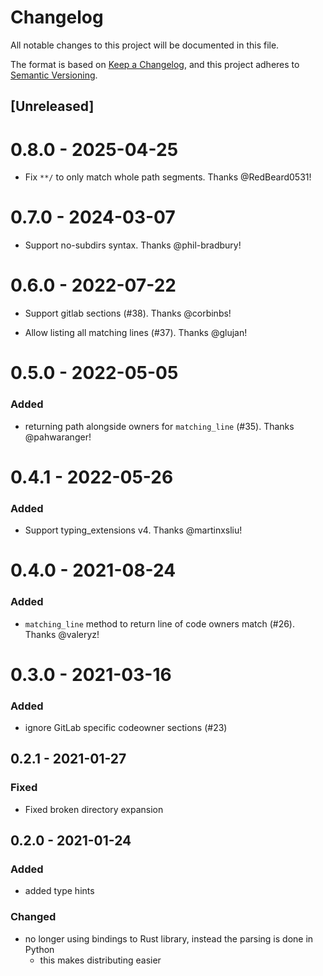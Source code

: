 # Changelog

All notable changes to this project will be documented in this file.

The format is based on [Keep a Changelog](https://keepachangelog.com/en/1.0.0/),
and this project adheres to [Semantic Versioning](https://semver.org/spec/v2.0.0.html).

## [Unreleased]

# 0.8.0 - 2025-04-25

- Fix `**/` to only match whole path segments. Thanks @RedBeard0531!

# 0.7.0 - 2024-03-07

- Support no-subdirs syntax. Thanks @phil-bradbury!

# 0.6.0 - 2022-07-22

- Support gitlab sections (#38). Thanks @corbinbs!

- Allow listing all matching lines (#37). Thanks @glujan!

# 0.5.0 - 2022-05-05

### Added

- returning path alongside owners for `matching_line` (#35). Thanks @pahwaranger!

# 0.4.1 - 2022-05-26

### Added

- Support typing_extensions v4. Thanks @martinxsliu!

# 0.4.0 - 2021-08-24

### Added

- `matching_line` method to return line of code owners match (#26). Thanks @valeryz!

# 0.3.0 - 2021-03-16

### Added

- ignore GitLab specific codeowner sections (#23)

## 0.2.1 - 2021-01-27

### Fixed

- Fixed broken directory expansion

## 0.2.0 - 2021-01-24

### Added

- added type hints

### Changed

- no longer using bindings to Rust library, instead the parsing is done in Python
  - this makes distributing easier
